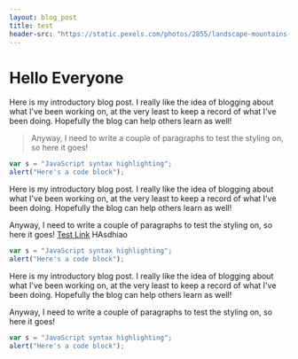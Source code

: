 ```yaml
---
layout: blog_post
title: test
header-src: "https://static.pexels.com/photos/2855/landscape-mountains-nature-lake.jpg"
---
```


# Hello Everyone

Here is my introductory blog post. I really like the idea of blogging about what I've been working on, at the very least to keep a record of what I've been doing. Hopefully the blog can help others learn as well!

> Anyway, I need to write a couple of paragraphs to test the styling on, so here it goes!

```javascript
var s = "JavaScript syntax highlighting";
alert("Here's a code block");
```
Here is my introductory blog post. I really like the idea of blogging about what I've been working on, at the very least to keep a record of what I've been doing. Hopefully the blog can help others learn as well!

Anyway, I need to write a couple of paragraphs to test the styling on, so here it goes! [Test Link](#) HAsdhiao

```javascript
var s = "JavaScript syntax highlighting";
alert("Here's a code block");
```
Here is my introductory blog post. I really like the idea of blogging about what I've been working on, at the very least to keep a record of what I've been doing. Hopefully the blog can help others learn as well!

Anyway, I need to write a couple of paragraphs to test the styling on, so here it goes!

```javascript
var s = "JavaScript syntax highlighting";
alert("Here's a code block");
```

